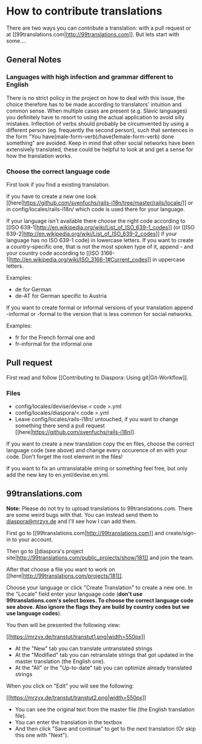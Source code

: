 # How to contribute translations

There are two ways you can contribute a translation: with a pull request or at [[99translations.com|http://99translations.com]].
But lets start with some....

## General Notes

### Languages with high infection and grammar different to English

There is no strict policy in the project on how to deal with this issue, the choice therefore has to be made according to translators' intuition and common sense. When multiple cases are present (e.g. Slavic languages) you definitely have to resort to using the actual application to avoid silly mistakes. Inflection of verbs should probably be circumvented by using a different person (eg. frequently the second person), such that sentences in the form "You have(male-form-verb)/have(female-form-verb) done something" are avoided. 
Keep in mind that other social networks have been extensively translated, these could be helpful to look at and get a sense for how the translation works.

### Choose the correct language code

First look if you find a existing translation.

If you have to create a new one look [[here|https://github.com/svenfuchs/rails-i18n/tree/master/rails/locale/]] or in config/locales/rails-i18n/ which code is used there for your language.

If your language isn't available there choose the right code according to [[ISO 639-1|http://en.wikipedia.org/wiki/List_of_ISO_639-1_codes]] (or [[ISO 639-2|http://en.wikipedia.org/wiki/List_of_ISO_639-2_codes]] if your language has no ISO 639-1 code) in lowercase letters. If you want to create a country-specific one, that is not the most spoken type of it, append - and your country code according to [[ISO 3166-1|http://en.wikipedia.org/wiki/ISO_3166-1#Current_codes]]  in uppercase letters.

Examples:

* de for German
* de-AT for German specific to Austria

If you want to create formal or informal versions of your translation append -informal or -formal to the version that is less common for social networks.

Examples:

* fr for the French formal one and
* fr-informal for the informal one

## Pull request

First read and follow [[Contributing to Diaspora: Using git|Git-Workflow]].

### Files

* config/locales/devise/devise.< code >.yml
* config/locales/diaspora/< code >.yml
* Leave config/locales/rails-i18n/ untouched, if you want to change something there send a pull request [[here|https://github.com/svenfuchs/rails-i18n]].

If you want to create a new translation copy the en files, choose the correct language code (see above) and change every occurence of en with your code. Don't forget the root element in the files!

If you want to fix an untranslatable string or something feel free, but only add the new key to en.yml/devise.en.yml.

## 99translations.com

**Note:** Please do not try to upload translations to 99translations.com. There are some weird bugs with that. You can instead send them to diaspora@mrzyx.de and I'll see how I can add them.

First go to  [[99translations.com|http://99translations.com]] and create/sign-in to your account.

Then go to [[diaspora's project site|http://99translations.com/public_projects/show/181]] and join the team.

After that choose a file you want to work on [[here|http://99translations.com/projects/181]].



Choose your language or click "Create Translation" to create a new one. In the "Locale" field enter your language code (**don't use 99translations.com's select boxes. To choose the correct language code see above. Also ignore the flags they are build by country codes but we use language codes**).

You then will be presented the following view:

[[https://mrzyx.de/transtut/transtut1.png|width=550px]]

* At the "New" tab you can translate untranslated strings
* At the "Modified" tab you can retranslate strings that got updated in the master translation (the English one).
* At the "All" or the "Up-to-date" tab you can optimize already translated strings

When you click on "Edit" you will see the following:

[[https://mrzyx.de/transtut/transtut2.png|width=550px]]

* You can see the original text from the master file (the English translation file).
* You can enter the translation in the textbox
* And then click "Save and continue" to get to the next translation (Or skip this one with "Next").